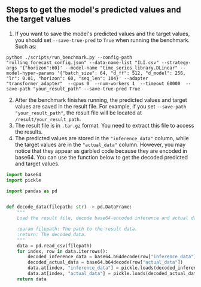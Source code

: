 ## Steps to get the model's predicted values and the target values

1. If you want to save the model's predicted values and the target values, you should set `--save-true-pred` to `True` when running the benchmark.
Such as:
```shell
python ./scripts/run_benchmark.py --config-path "rolling_forecast_config.json" --data-name-list "ILI.csv" --strategy-args '{"horizon":60}' --model-name "time_series_library.DLinear" --model-hyper-params '{"batch_size": 64, "d_ff": 512, "d_model": 256, "lr": 0.01, "horizon": 60, "seq_len": 104}' --adapter "transformer_adapter"  --gpus 0  --num-workers 1  --timeout 60000  --save-path "your_result_path" --save-true-pred True
```
2. After the benchmark finishes running, the predicted values and target values are saved in the result file. For example, if you set `--save-path "your_result_path"`, the result file will be located at `/result/your_result_path`.
3. The result file is in `.tar.gz` format. You need to extract this file to access the results. 
4. The predicted values are stored in the `"inference_data"` column, while the target values are in the `"actual_data"` column. However, you may notice that they appear as garbled code because they are encoded in base64. You can use the function below to get the decoded predicted and target values.

```python
import base64
import pickle

import pandas as pd


def decode_data(filepath: str) -> pd.DataFrame:
    """
    Load the result file, decode base64-encoded inference and actual data columns.

    :param filepath: The path to the result data.
    :return: The decoded data.
    """
    data = pd.read_csv(filepath)
    for index, row in data.iterrows():
        decoded_inference_data = base64.b64decode(row["inference_data"])
        decoded_actual_data = base64.b64decode(row["actual_data"])
        data.at[index, "inference_data"] = pickle.loads(decoded_inference_data)
        data.at[index, "actual_data"] = pickle.loads(decoded_actual_data)
    return data
```